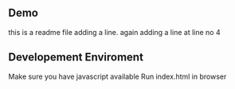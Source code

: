 ## Demo 
this is a readme file
adding a line.
again adding a  line at line no 4

## Developement Enviroment

Make sure you have javascript available
Run index.html in browser
